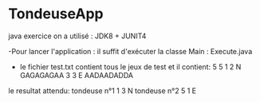 # TondeuseApp
java exercice
on a utilisé : 
JDK8 + JUNIT4

-Pour lancer l'application :  il suffit d'exécuter la classe Main : Execute.java
- le fichier test.txt contient tous le jeux de test et il contient:
5 5
1 2 N
GAGAGAGAA
3 3 E
AADAADADDA


le resultat attendu:
tondeuse n°1
1 3 N
tondeuse n°2
5 1 E
